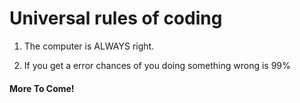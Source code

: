 # Universal rules of coding


1. The computer is ALWAYS right.

2. If you get a error chances of you doing something wrong is 99%

#### More To Come!
